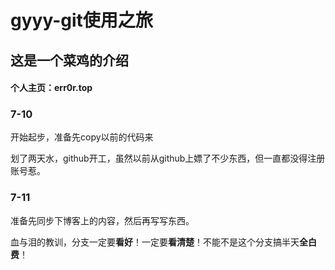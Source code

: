 # gyyy-git使用之旅

## 这是一个菜鸡的介绍

#### 个人主页：err0r.top

### 7-10

开始起步，准备先copy以前的代码来

划了两天水，github开工，虽然以前从github上嫖了不少东西，但一直都没得注册账号惹。

### 7-11

准备先同步下博客上的内容，然后再写写东西。

血与泪的教训，分支一定要**看好**！一定要**看清楚**！不能不是这个分支搞半天**全白费**！